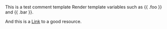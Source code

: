 This is a test comment template
Render template variables such as {{ .foo }} and {{ .bar }}.

And this is a [Link](https://github.com/marketplace/actions/create-or-update-comment) to a good resource.